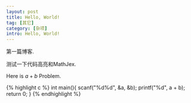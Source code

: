 ```yaml
---
layout: post
title: Hello, World!
tag: [其它]
category: [杂项]
intro: Hello, World!
---
```


第一篇博客.

测试一下代码高亮和MathJex.

Here is $a + b$ Problem.

{% highlight c %}
int main(){
	scanf("%d%d", &a, &b);
	printf("%d", a + b);
	return 0;
}
{% endhighlight %}
